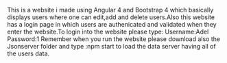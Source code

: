 This is a website i made using Angular 4 and Bootstrap 4 which basically displays users where one can edit,add and delete users.Also this website has a login page in which users are authenicated and validated when they enter the website.To login into the website please type:
Username:Adel
Password:1
Remember when you run the website please download also the Jsonserver folder and type :npm start to load the data server having all of the users data.
